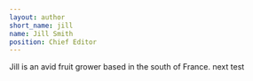 ```yaml
---
layout: author
short_name: jill
name: Jill Smith
position: Chief Editor
---
```

Jill is an avid fruit grower based in the south of France.
next test